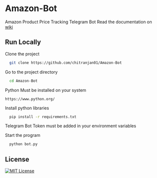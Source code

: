 # Amazon-Bot

Amazon Product Price Tracking Telegram Bot
Read the documentation on [wiki](https://github.com/chitranjan01/Amazon-Bot/wiki)
## Run Locally

Clone the project

```bash
  git clone https://github.com/chitranjan01/Amazon-Bot
```

Go to the project directory

```bash
  cd Amazon-Bot
```
Python Must be installed on your system
```
https://www.python.org/
```
Install python libraries

```bash
  pip install -r requirements.txt
```
Telegram Bot Token must be added in your environment variables

Start the program

```bash
  python bot.py
```
## License

[![MIT License](https://img.shields.io/badge/License-MIT-green.svg)](https://choosealicense.com/licenses/mit/)
